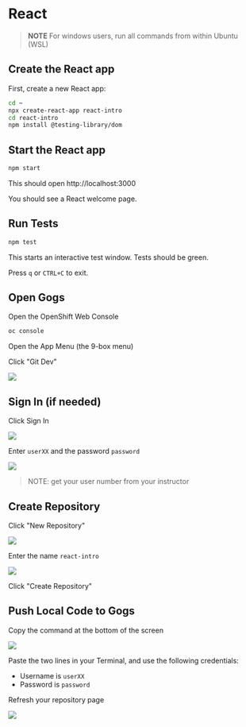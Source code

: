# React

> **NOTE** For windows users, run all commands from within Ubuntu (WSL)

## Create the React app

First, create a new React app:

```bash
cd ~
npx create-react-app react-intro
cd react-intro
npm install @testing-library/dom
```

## Start the React app

```bash
npm start
```

This should open http://localhost:3000

You should see a React welcome page.

## Run Tests

```bash
npm test
```

This starts an interactive test window. Tests should be green.

Press `q` or `CTRL+C` to exit.

## Open Gogs

Open the OpenShift Web Console

```bash
oc console
```

Open the App Menu (the 9-box menu)

Click "Git Dev"

![](../img/gogs-menu.png)

## Sign In (if needed)

Click Sign In

![](./img/01-gogs-sign-in.png)

Enter `userXX` and the password `password`

![](./img/02-gogs-username.png)

> NOTE: get your user number from your instructor

## Create Repository

Click "New Repository"

![](./img/03-gogs-new-repo.png)

Enter the name `react-intro`

![](./img/04-gogs-repo-name.png)

Click "Create Repository"

## Push Local Code to Gogs

Copy the command at the bottom of the screen

![](./img/05-gogs-command.png)

Paste the two lines in your Terminal, and use the following credentials:

- Username is `userXX`
- Password is `password`

Refresh your repository page

![](./img/06-gogs-code.png)
